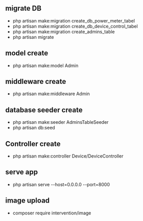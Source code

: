 ## migrate DB
-  php artisan make:migration create_db_power_meter_tabel
-  php artisan make:migration create_db_device_control_tabel
-  php artisan make:migration create_admins_table
-  php artisan migrate

## model create
-  php artisan make:model Admin

## middleware create
-  php artisan make:middleware Admin

## database seeder create
-  php artisan make:seeder AdminsTableSeeder
-  php artisan db:seed

## Controller create
-  php artisan make:controller Device/DeviceController   

## serve app
-  php artisan serve --host=0.0.0.0 --port=8000

## image upload
-  composer require intervention/image